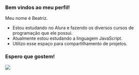 ### Bem vindos ao meu perfil!

Meu nome é Beatriz.

- Estou estudando no Alura e fazendo os diversos 
cursos de programação que ele possui.
- Atualmente estou estudando a linguagem
JavaScript.
- Utilizo esse espaço para compartilhamento
de projetos.

### Espero que gostem!

![](https://media.tenor.com/Sqs5rm-Blt0AAAAM/umaru.gif)
